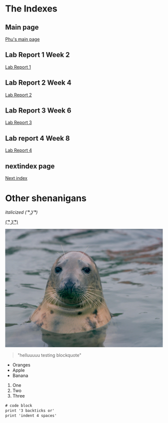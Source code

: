 # The Indexes
## Main page
[Phu's main page](https://pntsoi.github.io/cse15l-lab-reports/)


##  Lab Report 1 Week 2

[Lab Report 1](/Lab-Report-1/lab-report-1-week-2.md)

## Lab Report 2 Week 4

[Lab Report 2](/Lab-Report-2/lab-report-2-week-4.md)

## Lab Report 3 Week 6
[Lab Report 3](/Lab-Report-3/lab-report-3-week-6.md)

## Lab report 4 Week 8
[Lab Report 4](/Lab-Report-4/lab-report-4-week-8.md)

## nextindex page
[Next index](/nextindex.md)


# Other shenanigans


*italicized ( ͡° ͜ʖ ͡°)*



[( ͡° ͜ʖ ͡°)](https://google.com)

![Image of a seal :))](/Pictures/seal.jpg/)

> "helluuuuu testing blockquote"

* Oranges
* Apple
* Banana

1. One
2. Two
3. Three

```
# code block
print '3 backticks or'
print 'indent 4 spaces'
``` 
